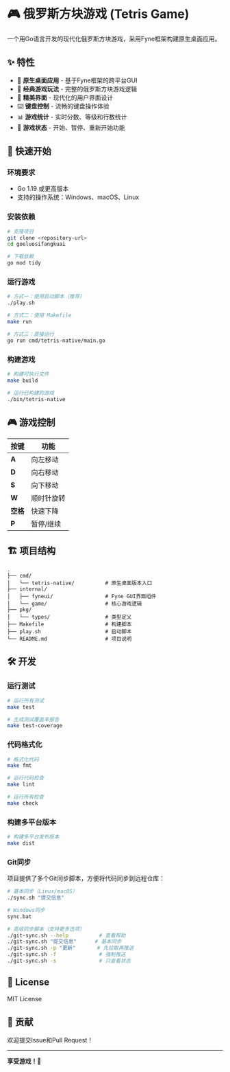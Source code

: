 # 🎮 俄罗斯方块游戏 (Tetris Game)

一个用Go语言开发的现代化俄罗斯方块游戏，采用Fyne框架构建原生桌面应用。

## ✨ 特性

- 🚀 **原生桌面应用** - 基于Fyne框架的跨平台GUI
- 🎯 **经典游戏玩法** - 完整的俄罗斯方块游戏逻辑
- 🌈 **精美界面** - 现代化的用户界面设计
- ⌨️ **键盘控制** - 流畅的键盘操作体验
- 📊 **游戏统计** - 实时分数、等级和行数统计
- 🎵 **游戏状态** - 开始、暂停、重新开始功能

## 🚀 快速开始

### 环境要求

- Go 1.19 或更高版本
- 支持的操作系统：Windows、macOS、Linux

### 安装依赖

```bash
# 克隆项目
git clone <repository-url>
cd goeluosifangkuai

# 下载依赖
go mod tidy
```

### 运行游戏

```bash
# 方式一：使用启动脚本（推荐）
./play.sh

# 方式二：使用 Makefile
make run

# 方式三：直接运行
go run cmd/tetris-native/main.go
```

### 构建游戏

```bash
# 构建可执行文件
make build

# 运行已构建的游戏
./bin/tetris-native
```

## 🎮 游戏控制

| 按键 | 功能 |
|------|------|
| **A** | 向左移动 |
| **D** | 向右移动 |
| **S** | 向下移动 |
| **W** | 顺时针旋转 |
| **空格** | 快速下降 |
| **P** | 暂停/继续 |

## 🏗️ 项目结构

```
.
├── cmd/
│   └── tetris-native/          # 原生桌面版本入口
├── internal/
│   ├── fyneui/                 # Fyne GUI界面组件
│   └── game/                   # 核心游戏逻辑
├── pkg/
│   └── types/                  # 类型定义
├── Makefile                    # 构建脚本
├── play.sh                     # 启动脚本
└── README.md                   # 项目说明
```

## 🛠️ 开发

### 运行测试

```bash
# 运行所有测试
make test

# 生成测试覆盖率报告
make test-coverage
```

### 代码格式化

```bash
# 格式化代码
make fmt

# 运行代码检查
make lint

# 运行所有检查
make check
```

### 构建多平台版本

```bash
# 构建多平台发布版本
make dist
```

### Git同步

项目提供了多个Git同步脚本，方便将代码同步到远程仓库：

```bash
# 基本同步（Linux/macOS）
./sync.sh "提交信息"

# Windows同步
sync.bat

# 高级同步脚本（支持更多选项）
./git-sync.sh --help          # 查看帮助
./git-sync.sh "提交信息"      # 基本同步
./git-sync.sh -p "更新"       # 先拉取再推送
./git-sync.sh -f              # 强制推送
./git-sync.sh -s              # 只查看状态
```

## 📝 License

MIT License

## 🤝 贡献

欢迎提交Issue和Pull Request！

---

**享受游戏！🎉**